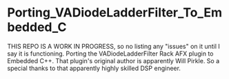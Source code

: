 # Porting_VADiodeLadderFilter_To_Embedded_C
THIS REPO IS A WORK IN PROGRESS, so no listing any "issues" on it until I say it is functioning. 
Porting the VADiodeLadderFilter Rack AFX plugin to Embedded C++. That plugin's original author is apparently Will Pirkle. So a special thanks to that apparently highly skilled DSP engineer.
